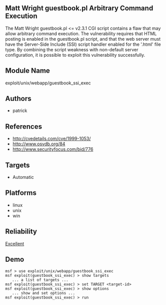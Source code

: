 ## Matt Wright guestbook.pl Arbitrary Command Execution

The Matt Wright guestbook.pl <= v2.3.1 CGI script contains a 
flaw that may allow arbitrary command execution. The 
vulnerability requires that HTML posting is enabled in the 
guestbook.pl script, and that the web server must have the 
Server-Side Include (SSI) script handler enabled for the 
'.html' file type. By combining the script weakness with 
non-default server configuration, it is possible to exploit 
this vulnerability successfully.


## Module Name
exploit/unix/webapp/guestbook_ssi_exec

## Authors
* patrick


## References
* http://cvedetails.com/cve/1999-1053/
* http://www.osvdb.org/84
* http://www.securityfocus.com/bid/776



## Targets
* Automatic


## Platforms
* linux
* unix
* win

## Reliability
[Excellent](https://github.com/rapid7/metasploit-framework/wiki/Exploit-Ranking)

## Demo

```
msf > use exploit/unix/webapp/guestbook_ssi_exec
msf exploit(guestbook_ssi_exec) > show targets
   ... a list of targets ...
msf exploit(guestbook_ssi_exec) > set TARGET <target-id>
msf exploit(guestbook_ssi_exec) > show options
   ... show and set options ...
msf exploit(guestbook_ssi_exec) > run
```
    
    